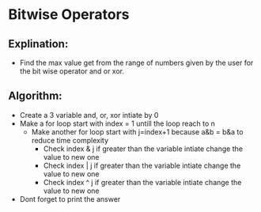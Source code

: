 # Bitwise Operators

 ## Explination:
 
 - Find the max value get from the range of numbers given by the user for the bit wise operator and  or xor.
 
 ## Algorithm:
 
 - Create a 3 variable and, or, xor intiate by 0
 - Make a for loop start with index = 1 untill the loop reach to n
   - Make another for loop start with j=index+1 because a&b = b&a to reduce time complexity 
     - Check index & j if greater than the variable intiate change the value to new one
     - Check index | j if greater than the variable intiate change the value to new one
     - Check index ^ j if greater than the variable intiate change the value to new one
 - Dont forget to print the answer

 
